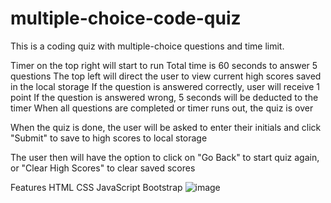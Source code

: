 # multiple-choice-code-quiz
This is a coding quiz with multiple-choice questions and time limit.

Timer on the top right will start to run
Total time is 60 seconds to answer 5 questions
The top left will direct the user to view current high scores saved in the local storage
If the question is answered correctly, user will receive 1 point
If the question is answered wrong, 5 seconds will be deducted to the timer
When all questions are completed or timer runs out, the quiz is over

When the quiz is done, the user will be asked to enter their initials and click "Submit" to save to high scores to local storage

The user then will have the option to click on "Go Back" to start quiz again, or "Clear High Scores" to clear saved scores

Features
HTML
CSS
JavaScript
Bootstrap
![image](https://user-images.githubusercontent.com/101296284/163900439-17dc60e7-64b0-4471-931c-08e038061f57.png)

